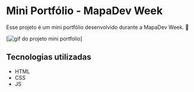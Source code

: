 # Mini Portfólio - MapaDev Week
Esse projeto é um mini portfólio desenvolvido durante a MapaDev Week. 🚀

[<img src="src/imagens/miniportfolio.gif" alt="gif do projeto mini portfolio">]

## Tecnologias utilizadas
- HTML
- CSS
- JS

